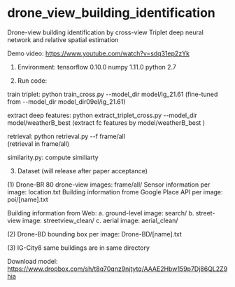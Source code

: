# drone_view_building_identification
Drone-view building identification by cross-view Triplet deep neural network and relative spatial estimation

Demo video: https://www.youtube.com/watch?v=sdq31ep2zYk

1. Environment: 
tensorflow 0.10.0
numpy 1.11.0
python 2.7

2. Run code:

train triplet:
python train_cross.py --model_dir model/ig_21.61 
(fine-tuned from --model_dir model_dir09el/ig_21.61)

extract deep features:
python extract_triplet_cross.py --model_dir model/weatherB_best 
(extract fc features by model/weatherB_best )

retrieval:
python retrieval.py --f frame/all  
(retrieval in frame/all)

similarity.py: compute similiarty

3. Dataset (will release after paper acceptance)

(1) Drone-BR
80 drone-view images: frame/all/
Sensor information per image: location.txt
Building information frome Google Place API per image: poi/[name].txt

Building information from Web:
a. ground-level image: search/
b. street-view image: streetview_clean/
c. aerial image: aerial_clean/

(2) Drone-BD
bounding box per image: Drone-BD/[name].txt

(3) IG-City8
same buildings are in same directory

Download model:
https://www.dropbox.com/sh/t8q70qnz9njtytq/AAAE2Hbw159p7Dj86QL2Z9hia

